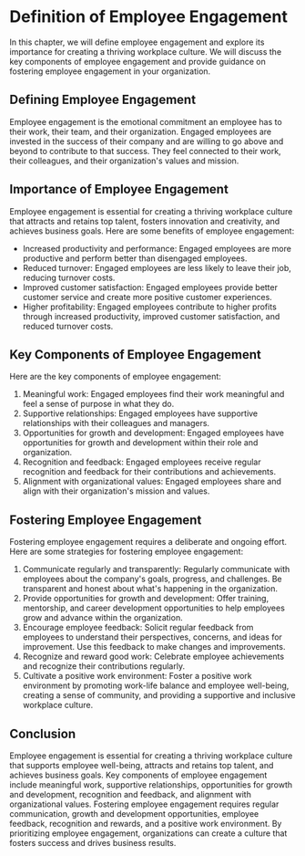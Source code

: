 Definition of Employee Engagement
===========================================================================

In this chapter, we will define employee engagement and explore its importance for creating a thriving workplace culture. We will discuss the key components of employee engagement and provide guidance on fostering employee engagement in your organization.

Defining Employee Engagement
----------------------------

Employee engagement is the emotional commitment an employee has to their work, their team, and their organization. Engaged employees are invested in the success of their company and are willing to go above and beyond to contribute to that success. They feel connected to their work, their colleagues, and their organization's values and mission.

Importance of Employee Engagement
---------------------------------

Employee engagement is essential for creating a thriving workplace culture that attracts and retains top talent, fosters innovation and creativity, and achieves business goals. Here are some benefits of employee engagement:

* Increased productivity and performance: Engaged employees are more productive and perform better than disengaged employees.
* Reduced turnover: Engaged employees are less likely to leave their job, reducing turnover costs.
* Improved customer satisfaction: Engaged employees provide better customer service and create more positive customer experiences.
* Higher profitability: Engaged employees contribute to higher profits through increased productivity, improved customer satisfaction, and reduced turnover costs.

Key Components of Employee Engagement
-------------------------------------

Here are the key components of employee engagement:

1. Meaningful work: Engaged employees find their work meaningful and feel a sense of purpose in what they do.
2. Supportive relationships: Engaged employees have supportive relationships with their colleagues and managers.
3. Opportunities for growth and development: Engaged employees have opportunities for growth and development within their role and organization.
4. Recognition and feedback: Engaged employees receive regular recognition and feedback for their contributions and achievements.
5. Alignment with organizational values: Engaged employees share and align with their organization's mission and values.

Fostering Employee Engagement
-----------------------------

Fostering employee engagement requires a deliberate and ongoing effort. Here are some strategies for fostering employee engagement:

1. Communicate regularly and transparently: Regularly communicate with employees about the company's goals, progress, and challenges. Be transparent and honest about what's happening in the organization.
2. Provide opportunities for growth and development: Offer training, mentorship, and career development opportunities to help employees grow and advance within the organization.
3. Encourage employee feedback: Solicit regular feedback from employees to understand their perspectives, concerns, and ideas for improvement. Use this feedback to make changes and improvements.
4. Recognize and reward good work: Celebrate employee achievements and recognize their contributions regularly.
5. Cultivate a positive work environment: Foster a positive work environment by promoting work-life balance and employee well-being, creating a sense of community, and providing a supportive and inclusive workplace culture.

Conclusion
----------

Employee engagement is essential for creating a thriving workplace culture that supports employee well-being, attracts and retains top talent, and achieves business goals. Key components of employee engagement include meaningful work, supportive relationships, opportunities for growth and development, recognition and feedback, and alignment with organizational values. Fostering employee engagement requires regular communication, growth and development opportunities, employee feedback, recognition and rewards, and a positive work environment. By prioritizing employee engagement, organizations can create a culture that fosters success and drives business results.
